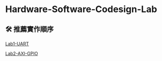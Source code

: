 # Hardware-Software-Codesign-Lab

## 🛠️ 推薦實作順序

[Lab1-UART](./Lab1-UART/)

[Lab2-AXI-GPIO](./Lab2-AXI-GPIO/)